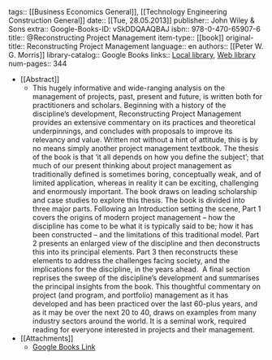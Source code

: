 tags:: [[Business Economics General]], [[Technology Engineering Construction General]]
date:: [[Tue, 28.05.2013]]
publisher:: John Wiley & Sons
extra:: Google-Books-ID: vSkDDQAAQBAJ
isbn:: 978-0-470-65907-6
title:: @Reconstructing Project Management
item-type:: [[book]]
original-title:: Reconstructing Project Management
language:: en
authors:: [[Peter W. G. Morris]]
library-catalog:: Google Books
links:: [Local library](zotero://select/library/items/6NDSC2EX), [Web library](https://www.zotero.org/users/6520516/items/6NDSC2EX)
num-pages:: 344

- [[Abstract]]
	- This hugely informative and wide-ranging analysis on the management of projects, past, present and future, is written both for practitioners and scholars. Beginning with a history of the discipline’s development, Reconstructing Project Management provides an extensive commentary on its practices and theoretical underpinnings, and concludes with proposals to improve its relevancy and value. Written not without a hint of attitude, this is by no means simply another project management textbook. The thesis of the book is that ‘it all depends on how you define the subject’; that much of our present thinking about project management as traditionally defined is sometimes boring, conceptually weak, and of limited application, whereas in reality it can be exciting, challenging and enormously important. The book draws on leading scholarship and case studies to explore this thesis. The book is divided into three major parts. Following an Introduction setting the scene, Part 1 covers the origins of modern project management – how the discipline has come to be what it is typically said to be; how it has been constructed – and the limitations of this traditional model. Part 2 presents an enlarged view of the discipline and then deconstructs this into its principal elements. Part 3 then reconstructs these elements to address the challenges facing society, and the implications for the discipline, in the years ahead.  A final section reprises the sweep of the discipline’s development and summarises the principal insights from the book. This thoughtful commentary on project (and program, and portfolio) management as it has developed and has been practiced over the last 60-plus years, and as it may be over the next 20 to 40, draws on examples from many industry sectors around the world. It is a seminal work, required reading for everyone interested in projects and their management.
- [[Attachments]]
	- [Google Books Link](https://books.google.ru/books?id=vSkDDQAAQBAJ)